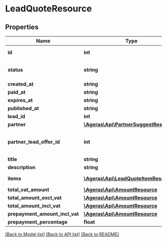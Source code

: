 # LeadQuoteResource

## Properties
Name | Type | Description | Notes
------------ | ------------- | ------------- | -------------
**id** | **int** | The quote&#39;s id. | [optional] 
**status** | **string** |  | [optional] [default to 'new']
**created_at** | **string** |  | [optional] 
**paid_at** | **string** |  | [optional] 
**expires_at** | **string** |  | [optional] 
**published_at** | **string** |  | [optional] 
**lead_id** | **int** |  | [optional] 
**partner** | [**\Ageras\Api\PartnerSuggestResource**](PartnerSuggestResource.md) |  | [optional] 
**partner_lead_offer_id** | **int** | For the given partner and lead, | [optional] 
**title** | **string** | Title | [optional] 
**description** | **string** | Description | [optional] 
**items** | [**\Ageras\Api\LeadQuoteItemResource[]**](LeadQuoteItemResource.md) | Quote Items | [optional] 
**total_vat_amount** | [**\Ageras\Api\AmountResource**](AmountResource.md) |  | [optional] 
**total_amount_excl_vat** | [**\Ageras\Api\AmountResource**](AmountResource.md) |  | [optional] 
**total_amount_incl_vat** | [**\Ageras\Api\AmountResource**](AmountResource.md) |  | [optional] 
**prepayment_amount_incl_vat** | [**\Ageras\Api\AmountResource**](AmountResource.md) |  | [optional] 
**prepayment_percentage** | **float** |  | [optional] 

[[Back to Model list]](../README.md#documentation-for-models) [[Back to API list]](../README.md#documentation-for-api-endpoints) [[Back to README]](../README.md)



